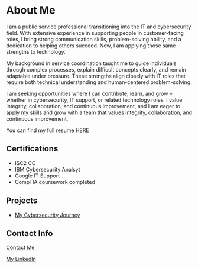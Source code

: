 # About Me
I am a public service professional transitioning into the IT and cybersecurity field. With extensive experience in supporting people in customer-facing roles, I bring strong communication skills, problem-solving ability, and a dedication to helping others succeed. Now, I am applying those same strengths to technology.

My background in service coordination taught me to guide individuals through complex processes, explain difficult concepts clearly, and remain adaptable under pressure. These strengths align closely with IT roles that require both technical understanding and human-centered problem-solving.

I am seeking opportunities where I can contribute, learn, and grow – whether in cybersecurity, IT support, or related technology roles. I value integrity, collaboration, and continuous improvement, and I am eager to apply my skills and grow with a team that values integrity, collaboration, and continuous improvement. 

You can find my full resume [HERE](https://denverlatham.github.io/resume.html)

## Certifications
- ISC2 CC
- IBM Cybersecurity Analsyt
- Google IT Support
- CompTIA coursework completed

## Projects
- [My Cybersecurity Journey](https://denverlatham.github.io/my-cybersecurity-journey/)

## Contact Info

[Contact Me](mailto:denverL1975@gmail.com)

[My LinkedIn](https://www.linkedin.com/in/denver2terp/)


